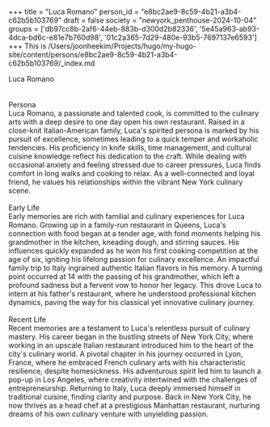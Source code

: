 +++
title = "Luca Romano"
person_id = "e8bc2ae9-8c59-4b21-a3b4-c62b5b103769"
draft = false
society = "newyork_penthouse-2024-10-04"
groups = ['db97cc8b-2af6-44eb-883b-d300d2b82336', '5e45a963-ab93-4dca-bd6c-e81e7b760d98', '01c2a365-7d29-480e-93b5-7697137e6593']
+++
This is /Users/joonheekim/Projects/hugo/my-hugo-site/content/persons/e8bc2ae9-8c59-4b21-a3b4-c62b5b103769/_index.md

<div class="h1_right">Luca Romano</div><br>
<br>
<div class="h2">Persona</div><div class="plain">Luca Romano, a passionate and talented cook, is committed to the culinary arts with a deep desire to one day open his own restaurant. Raised in a close-knit Italian-American family, Luca's spirited persona is marked by his pursuit of excellence, sometimes leading to a quick temper and workaholic tendencies. His proficiency in knife skills, time management, and cultural cuisine knowledge reflect his dedication to the craft. While dealing with occasional anxiety and feeling stressed due to career pressures, Luca finds comfort in long walks and cooking to relax. As a well-connected and loyal friend, he values his relationships within the vibrant New York culinary scene.</div><br>
<div class="h2">Early Life</div><div class="plain">Early memories are rich with familial and culinary experiences for Luca Romano. Growing up in a family-run restaurant in Queens, Luca's connection with food began at a tender age, with fond moments helping his grandmother in the kitchen, kneading dough, and stirring sauces. His influences quickly expanded as he won his first cooking competition at the age of six, igniting his lifelong passion for culinary excellence. An impactful family trip to Italy ingrained authentic Italian flavors in his memory. A turning point occurred at 14 with the passing of his grandmother, which left a profound sadness but a fervent vow to honor her legacy. This drove Luca to intern at his father's restaurant, where he understood professional kitchen dynamics, paving the way for his classical yet innovative culinary journey.</div><br>
<div class="h2">Recent Life</div><div class="plain">Recent memories are a testament to Luca's relentless pursuit of culinary mastery. His career began in the bustling streets of New York City, where working in an upscale Italian restaurant introduced him to the heart of the city's culinary world. A pivotal chapter in his journey occurred in Lyon, France, where he embraced French culinary arts with his characteristic resilience, despite homesickness. His adventurous spirit led him to launch a pop-up in Los Angeles, where creativity intertwined with the challenges of entrepreneurship. Returning to Italy, Luca deeply immersed himself in traditional cuisine, finding clarity and purpose. Back in New York City, he now thrives as a head chef at a prestigious Manhattan restaurant, nurturing dreams of his own culinary venture with unyielding passion.</div><br>

